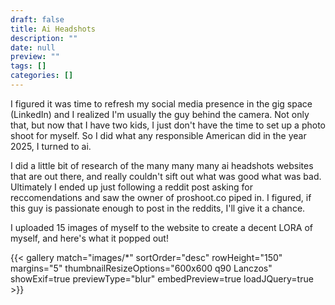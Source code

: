 ```yaml
---
draft: false
title: Ai Headshots
description: ""
date: null
preview: ""
tags: []
categories: []
---
```

I figured it was time to refresh my social media presence in the gig space (LinkedIn) and I realized I'm usually the guy behind the camera.  Not only that, but now that I have two kids, I just don't have the time to set up a photo shoot for myself.  So I did what any responsible American did in the year 2025, I turned to ai.

I did a little bit of research of the many many many ai headshots websites that are out there, and really couldn't sift out what was good what was bad.  Ultimately I ended up just following a reddit post asking for reccomendations and saw the owner of proshoot.co piped in.  I figured, if this guy is passionate enough to post in the reddits, I'll give it a chance.

I uploaded 15 images of myself to the website to create a decent LORA of myself, and here's what it popped out!

{{< gallery match="images/*" sortOrder="desc" rowHeight="150" margins="5" thumbnailResizeOptions="600x600 q90 Lanczos" showExif=true previewType="blur" embedPreview=true loadJQuery=true >}}